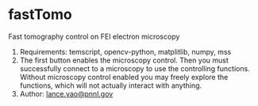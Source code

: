 # fastTomo
Fast tomography control on FEI electron microscopy
1. Requirements: temscript, opencv-python, matplitlib, numpy, mss  
2. The first button enables the microscopy control. Then you must successfully connect to a microscopy to use the controlling functions. Without microscopy control enabled you may freely explore the functions, which will not actually interact with anything.  
3. Author: lance.yao@pnnl.gov  
